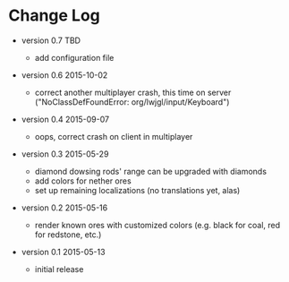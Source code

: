 Change Log
==========

- version 0.7  TBD
    - add configuration file

- version 0.6  2015-10-02
    - correct another multiplayer crash, this time on server
      ("NoClassDefFoundError: org/lwjgl/input/Keyboard")

- version 0.4  2015-09-07
    - oops, correct crash on client in multiplayer

- version 0.3  2015-05-29
    - diamond dowsing rods' range can be upgraded with diamonds
    - add colors for nether ores
    - set up remaining localizations (no translations yet, alas)

- version 0.2  2015-05-16
    - render known ores with customized colors (e.g. black for coal, red
      for redstone, etc.)

- version 0.1  2015-05-13
    - initial release
